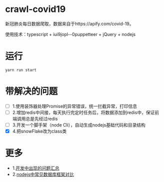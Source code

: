 # crawl-covid19
新冠肺炎每日数据爬取，数据来自于https://apify.com/covid-19。

使用技术：typescript + iui9jopl--0puppetteer + jQuery + nodejs

# 运行
`yarn run start`

# 带解决的问题
- [ ] 1.使用装饰器处理Promise的异常错误，统一拦截异常，打印信息
- [ ] 2.增加redis中间接，每天执行完定时任务后，将数据添加到redis中，保证前端调用总是先经过redis
- [ ] 3.开发一个脚手架（node Cli），自动生成nodejs基础代码和目录结构
- [x] 4.把snowFlake改为class类

# 更多
- 1.[开发中出现的问题汇总](./doc/issue.md)
- 2.[nodejs中常见数据库框架对比](./doc/learn.md)